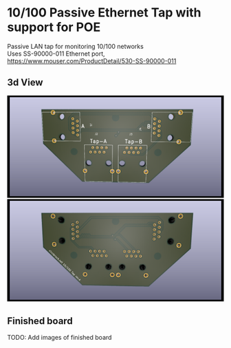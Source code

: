 # 10/100 Passive Ethernet Tap with support for POE
Passive LAN tap for monitoring 10/100 networks \
Uses SS-90000-011 Ethernet port, https://www.mouser.com/ProductDetail/530-SS-90000-011 

## 3d View
![Front](/images/3dRender4.png)
![Back](/images/3dRender3.png)

## Finished board
TODO: Add images of finished board



